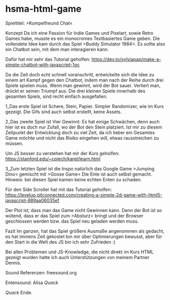 # hsma-html-game
Spieltitel: >Kumpelfreund Chat<

Konzept
Da ich eine Passion für Indie Games und Pixelart, sowie 
Retro Games habe, musste es ein monocromes Textbasiertes Game geben. 
Die vollendete Idee kam durch das Spiel >Buddy Simulator 1984<.
Es sollte also ein Chatbot sein, mit dem man interagieren kann. 

Dafür hat mir sehr das Tutorial geholfen:
https://dev.to/sylviapap/make-a-simple-chatbot-with-javascript-1gc

Da die Zeit doch echt schnell voranschritt, entwickelte sich die 
Idee zu einem art Kampf gegen den Chatbot, indem man nach der Reihe 
durch drei Spiele spielen muss. Wenn man gewinnt, wird der Bot 
sauer. Verliert man, drückt er seinen Triumpf aus. Die drei kleinen
Spiele innerhalb des gesamten Spiels, sind recht einfach ausgefallen.

1_Das erste Spiel ist Schere, Stein, Papier. Simpler Randomizer, wie im Kurs gezeigt.
Die Gifs sind auch selbst erstellt, keine Assets.

2_Das zweite Spiel ist Vier Gewinnt. 
Es hat einige Schwächen, denn auch hier ist es doch 
nur Zufall, wo der Bot den Stein platziert. 
Ist mir zu diesem Zeitpunkt der Entwicklung doch zu viel Zeit, da ich lieber
ein Gesamtes Game möchte und nicht das Risiko eingehen will, etwas rausstreichen zu müssen.

Um JS besser zu verstehen hat mir der Kurs geholfen:
https://stanford.edu/~cpiech/karel/learn.html

3_Zum letzten Spiel ist die Inspo natürlich das 
Google Game >Jumping Dino< gemischt mit >Goose Game<
Die Ente ist auch selbst gemacht. 
Hinweis: bei diesen Spiel kamen keine echten Enten zu schaden. 

Für den Side Scroller hat mit das Tutorial geholfen:
https://levelup.gitconnected.com/creating-a-simple-2d-game-with-html5-javascript-889aa06035ef

Der Plot ist, dass man das Game nicht Gewinnen kann. Denn der Bot 
ist so wütend, dass er das Spiel zum >Absturz< bringt und der 
Browser geschlossen werden bzw. das Spiel neu geladen werden muss. 


Fazit
Im ganzen, hat das Spiel größere Ausmaße angenommen als gedacht, es hat immens Zeit gekostet
bin mir über Optimierungen bewusst, aber für den Start in die Welt des JS bin ich sehr Zufrieden :)

Bei allen Problemen und JS-Knowledge, die nicht direkt im 
Kurs HTML gezeigt wurden hatte ich auch Unterstützungen von meinem Partner Dennis.

Sound Referenzen:
freesound.org

Entensound: Alisa *Quack*

*Quack* Ende.
